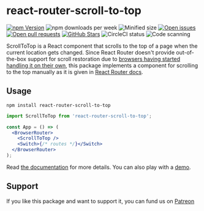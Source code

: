 # react-router-scroll-to-top

[![npm Version](https://img.shields.io/npm/v/react-router-scroll-to-top.svg)](https://www.npmjs.com/package/react-router-scroll-to-top)
![npm downloads per week](https://img.shields.io/npm/dw/react-router-scroll-to-top)
![Minified size](https://img.shields.io/bundlephobia/min/react-router-scroll-to-top)
[![Open issues](https://img.shields.io/github/issues-raw/dimazuien/react-router-scroll-to-top)](https://github.com/dimazuien/react-router-scroll-to-top/issues)
[![Open pull requests](https://img.shields.io/github/issues-pr-raw/dimazuien/react-router-scroll-to-top)](https://github.com/dimazuien/react-router-scroll-to-top/pulls)
[![GitHub Stars](https://img.shields.io/github/stars/dimazuien/react-router-scroll-to-top)](https://github.com/dimazuien/react-router-scroll-to-top/stargazers)
![CircleCI status](https://img.shields.io/circleci/build/github/dimazuien/react-router-scroll-to-top/main?label=circleci)
![Code scanning](https://img.shields.io/github/workflow/status/dimazuien/react-router-scroll-to-top/CodeQL?label=code%20scanning)

ScrollToTop is a React component that scrolls to the top of a page when the current location gets changed. Since React Router doesn't provide out-of-the-box support for scroll restoration due to [browsers having started handling it on their own](https://majido.github.io/scroll-restoration-proposal/history-based-api.html), this package implements a component for scrolling to the top manually as it is given in [React Router docs](https://reactrouter.com/web/guides/scroll-restoration#scroll-restoration-scroll-to-top).

## Usage

```shell
npm install react-router-scroll-to-top
```

```jsx
import ScrollToTop from 'react-router-scroll-to-top';

const App = () => (
  <BrowserRouter>
    <ScrollToTop />
    <Switch>{/* routes */}</Switch>
  </BrowserRouter>
);
```

Read [the documentation](docs/index.md) for more details. You can also play with a [demo](https://codesandbox.io/s/react-router-scroll-to-top-n1mg3).

## Support

If you like this package and want to support it, you can fund us on [Patreon](https://www.patreon.com/dimazuien)
